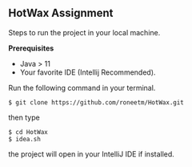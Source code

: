 ## HotWax Assignment
Steps to run the project in your local machine.

**Prerequisites**

- Java > 11
- Your favorite IDE (Intellij Recommended).

Run the following command in your terminal.

    $ git clone https://github.com/roneetm/HotWax.git 
then type

    $ cd HotWax
	$ idea.sh
the project will open in your IntelliJ IDE if installed.
##